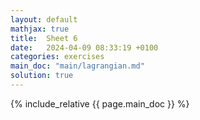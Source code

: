 ```yaml
---
layout: default
mathjax: true
title:  Sheet 6
date:   2024-04-09 08:33:19 +0100
categories: exercises 
main_doc: "main/lagrangian.md"
solution: true
---
```




{% include_relative {{ page.main_doc }} %}

